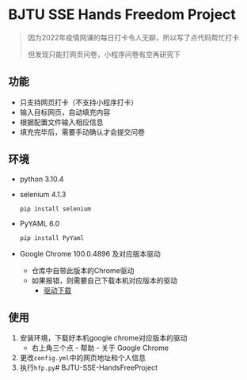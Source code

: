 # BJTU SSE Hands Freedom Project

> 因为2022年疫情网课的每日打卡令人无聊，所以写了点代码帮忙打卡
>
> 但发现只能打网页问卷，小程序问卷有空再研究下

## 功能

* 只支持网页打卡（不支持小程序打卡）
* 输入目标网页，自动填充内容
* 根据配置文件输入相应信息
* 填充完毕后，需要手动确认才会提交问卷

## 环境

* python 3.10.4

* selenium 4.1.3

  `pip install selenium`

* PyYAML 6.0

  `pip install PyYaml`

* Google Chrome 100.0.4896 及对应版本驱动

  * 仓库中自带此版本的Chrome驱动
  * 如果报错，则需要自己下载本机对应版本的驱动
    * [驱动下载](https://chromedriver.storage.googleapis.com/index.html)

## 使用

1. 安装环境，下载好本机google chrome对应版本的驱动
   * 右上角三个点 - 帮助 - 关于 Google Chrome
2. 更改`config.yml`中的网页地址和个人信息
3. 执行`hfp.py`# BJTU-SSE-HandsFreeProject
